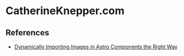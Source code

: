 # CatherineKnepper.com

## References

- [Dynamically Importing Images in Astro Components the Right Way](https://markjames.dev/blog/dynamically-importing-images-astro)

